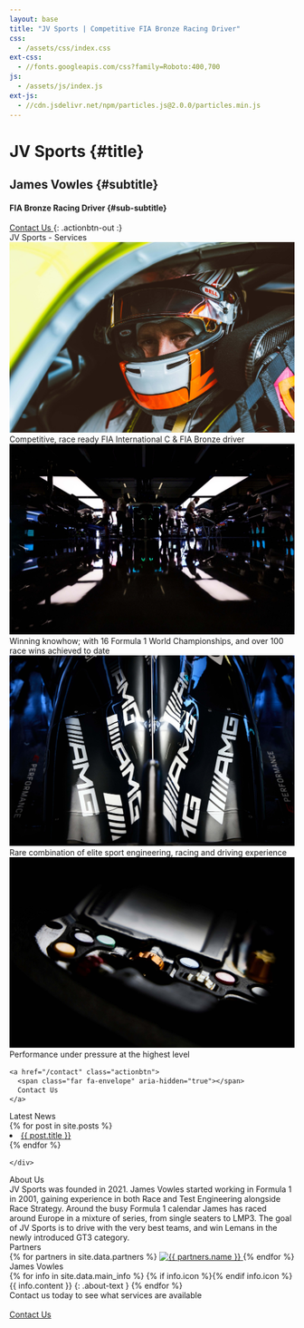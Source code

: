 ```yaml
---
layout: base
title: "JV Sports | Competitive FIA Bronze Racing Driver"
css:
  - /assets/css/index.css
ext-css:
  - //fonts.googleapis.com/css?family=Roboto:400,700
js:
  - /assets/js/index.js
ext-js:
  - //cdn.jsdelivr.net/npm/particles.js@2.0.0/particles.min.js
---
```


<div id="header" markdown="1">

<div id="header-inner" class="header-image" markdown="1">


# JV Sports {#title}

## James Vowles {#subtitle}

#### FIA Bronze Racing Driver {#sub-subtitle}

<a href="/contact" class="actionbtn">
  <span class="far fa-envelope" aria-hidden="true"></span>
  Contact Us
</a>
{: .actionbtn-out :}

</div>

<div id="main-sections">

<div id="services-out" class="page-section cut1">
  <div id="services">
    <div class="section-title">JV Sports - Services</div>
    <div id="services-list">
      <div class="service">
        <img class="service-img" alt="Service image" src="/assets/img/scale-flexiple/raceready.jpg" />
        <div class="service-text">Competitive, race ready FIA International C & FIA Bronze driver</div>
      </div>
      <div class="service">
        <img class="service-img" alt="Service image" src="/assets/img/scale-flexiple/team.jpg" />
        <div class="service-text">Winning knowhow; with 16 Formula 1 World Championships, and over 100 race wins achieved to date</div>
      </div>
      <div id="services-break"></div>
      <div class="service">
        <img class="service-img" alt="Service image" src="/assets/img/scale-flexiple/amg.jpg" />
        <div class="service-text">Rare combination of elite sport engineering, racing and driving experience</div>
      </div>
      <div class="service">
        <img class="service-img" alt="Service image" src="/assets/img/scale-flexiple/steeringwheel.jpg" />
        <div class="service-text">Performance under pressure at the highest level</div>
      </div>
    </div>

    <a href="/contact" class="actionbtn">
      <span class="far fa-envelope" aria-hidden="true"></span>
      Contact Us
    </a>
  </div>
</div>

<div id="news-out" class="page-section cut1">
  <div id="news">
    <div class="section-title">Latest News</div>
    <div id="news-subtitle"></div>
    <div id="news-logos">
      {% for post in site.posts %}
      <li>
        <a href="{{ post.url }}">{{ post.title }}</a>
      </li>
      {% endfor %}

    </div>
  </div>
</div>

<div class="cut-buffer aboutus-buffer"></div>

<div id="aboutus-out" class="page-section grey-section cut2">
  <div id="aboutus">
    <div class="section-title">About Us</div>
    <div id="aboutus-text">
      JV Sports was founded in 2021. James Vowles started working in Formula 1 in 2001, gaining experience in both Race and Test Engineering alongside Race Strategy. Around the busy Formula 1 calendar James has raced around Europe in a mixture of series, from single seaters to LMP3. The goal of JV Sports is to drive with the very best teams, and win Lemans in the newly introduced GT3 category.
    </div>
  </div>
</div>

<div id="partners-out" class="page-section cut1">
  <div id="partners">
    <div class="section-title">Partners</div>
    <div id="partners-subtitle"></div>
    <div id="partners-logos">
      {% for partners in site.data.partners %}
        <a class="partners-img" href="{{ partners.url }}" title="{{ partners.name }}">
          <img alt="{{ partners.name }}" src="/assets/img/logos/{{ partners.img }}" />
        </a>
      {% endfor %}
    </div>
  </div>
</div>

<div class="cut-buffer"></div>

<div id="aboutme-section-out" class="page-section grey-section cut2">
  <div id="aboutme-section">
    <div class="section-title">James Vowles</div>
	<div id="aboutme-list" markdown="1">
{% for info in site.data.main_info %}
{% if info.icon %}<span class="about-icon fa-fw {{ info.icon }}" aria-hidden="true"></span>{% endif info.icon %}
<span class="about-content">{{ info.content }}</span>
{: .about-text }
{% endfor %}
</div>
  </div>
</div>

<div id="cta-out" class="page-section">
  <div id="cta">
    <div class="section-title">Contact us today to see what services are available</div><br/>
  </div>
  <a href="/contact" class="actionbtn">
    <span class="far fa-envelope" aria-hidden="true"></span>
    Contact Us
  </a>
</div>

</div>
